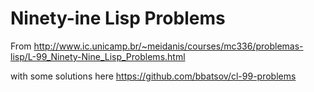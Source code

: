 # Ninety-ine Lisp Problems

From
http://www.ic.unicamp.br/~meidanis/courses/mc336/problemas-lisp/L-99_Ninety-Nine_Lisp_Problems.html

with some solutions here https://github.com/bbatsov/cl-99-problems
